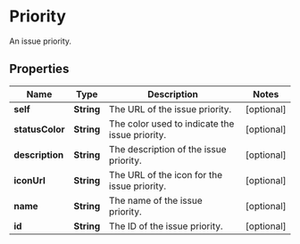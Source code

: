 

# Priority

An issue priority.

## Properties

Name | Type | Description | Notes
------------ | ------------- | ------------- | -------------
**self** | **String** | The URL of the issue priority. |  [optional]
**statusColor** | **String** | The color used to indicate the issue priority. |  [optional]
**description** | **String** | The description of the issue priority. |  [optional]
**iconUrl** | **String** | The URL of the icon for the issue priority. |  [optional]
**name** | **String** | The name of the issue priority. |  [optional]
**id** | **String** | The ID of the issue priority. |  [optional]



